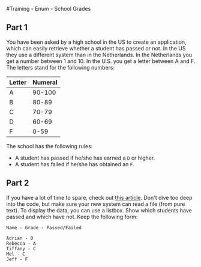 #Training - Enum - School Grades

## Part 1

You have been asked by a high school in the US to create an application, which can easily retrieve whether a student has passed or not. In the US they use a different system than in the Netherlands. In the Netherlands you get a number between 1 and 10. In the U.S. you get a letter between A and F. The letters stand for the following numbers:

| Letter | Numeral |
| ------ | ------ |
| A | 90-100 |
| B | 80-89 |
| C | 70-79 |
| D | 60-69 |
| F | 0-59 |

The school has the following rules:

- A student has passed if he/she has earned a `D` or higher.
- A student has failed if he/she has obtained an `F`.


## Part 2

If you have a lot of time to spare, check out [this article](https://learn.microsoft.com/en-us/dotnet/standard/io/how-to-read-text-from-a-file). Don't dive too deep into the code, but make sure your new system can read a file (from pure text). To display the data, you can use a listbox. Show which students have passed and which have not. Keep the following form:

```text
Name - Grade - Passed/Failed
```

```text
Adrian - D
Rebecca - A
Tiffany - C
Mel - C
Jeff - F
```